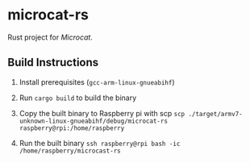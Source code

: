 microcat-rs
===========

Rust project for _Microcat_.

## Build Instructions
1. Install prerequisites (`gcc-arm-linux-gnueabihf`)

2. Run `cargo build` to build the binary

3. Copy the built binary to Raspberry pi with scp `scp ./target/armv7-unknown-linux-gnueabihf/debug/microcat-rs raspberry@rpi:/home/raspberry`

4. Run the built binary `ssh raspberry@rpi bash -ic /home/raspberry/microcast-rs`
